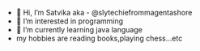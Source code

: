 - 👋 Hi, I’m Satvika aka - @slytechiefrommagentashore
- 👀 I’m interested in programming
- 🌱 I’m currently learning java language
- my hobbies are reading books,playing chess...etc


<!---
slytechiefrommagentashore/slytechiefrommagentashore is a ✨ special ✨ repository because its `README.md` (this file) appears on your GitHub profile.
You can click the Preview link to take a look at your changes.
--->
